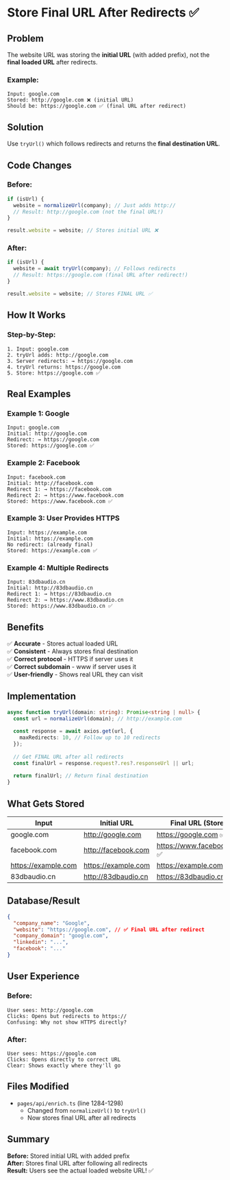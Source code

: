 # Store Final URL After Redirects ✅

## Problem
The website URL was storing the **initial URL** (with added prefix), not the **final loaded URL** after redirects.

### Example:
```
Input: google.com
Stored: http://google.com ❌ (initial URL)
Should be: https://google.com ✅ (final URL after redirect)
```

## Solution
Use `tryUrl()` which follows redirects and returns the **final destination URL**.

## Code Changes

### Before:
```typescript
if (isUrl) {
  website = normalizeUrl(company); // Just adds http://
  // Result: http://google.com (not the final URL!)
}

result.website = website; // Stores initial URL ❌
```

### After:
```typescript
if (isUrl) {
  website = await tryUrl(company); // Follows redirects
  // Result: https://google.com (final URL after redirect!)
}

result.website = website; // Stores FINAL URL ✅
```

## How It Works

### Step-by-Step:
```
1. Input: google.com
2. tryUrl adds: http://google.com
3. Server redirects: → https://google.com
4. tryUrl returns: https://google.com
5. Store: https://google.com ✅
```

## Real Examples

### Example 1: Google
```
Input: google.com
Initial: http://google.com
Redirect: → https://google.com
Stored: https://google.com ✅
```

### Example 2: Facebook
```
Input: facebook.com
Initial: http://facebook.com
Redirect 1: → https://facebook.com
Redirect 2: → https://www.facebook.com
Stored: https://www.facebook.com ✅
```

### Example 3: User Provides HTTPS
```
Input: https://example.com
Initial: https://example.com
No redirect: (already final)
Stored: https://example.com ✅
```

### Example 4: Multiple Redirects
```
Input: 83dbaudio.cn
Initial: http://83dbaudio.cn
Redirect 1: → https://83dbaudio.cn
Redirect 2: → https://www.83dbaudio.cn
Stored: https://www.83dbaudio.cn ✅
```

## Benefits

✅ **Accurate** - Stores actual loaded URL  
✅ **Consistent** - Always stores final destination  
✅ **Correct protocol** - HTTPS if server uses it  
✅ **Correct subdomain** - www if server uses it  
✅ **User-friendly** - Shows real URL they can visit  

## Implementation

```typescript
async function tryUrl(domain: string): Promise<string | null> {
  const url = normalizeUrl(domain); // http://example.com
  
  const response = await axios.get(url, {
    maxRedirects: 10, // Follow up to 10 redirects
  });
  
  // Get FINAL URL after all redirects
  const finalUrl = response.request?.res?.responseUrl || url;
  
  return finalUrl; // Return final destination
}
```

## What Gets Stored

| Input | Initial URL | Final URL (Stored) |
|-------|-------------|-------------------|
| google.com | http://google.com | https://google.com ✅ |
| facebook.com | http://facebook.com | https://www.facebook.com ✅ |
| https://example.com | https://example.com | https://example.com ✅ |
| 83dbaudio.cn | http://83dbaudio.cn | https://83dbaudio.cn ✅ |

## Database/Result

```json
{
  "company_name": "Google",
  "website": "https://google.com", // ✅ Final URL after redirect
  "company_domain": "google.com",
  "linkedin": "...",
  "facebook": "..."
}
```

## User Experience

### Before:
```
User sees: http://google.com
Clicks: Opens but redirects to https://
Confusing: Why not show HTTPS directly?
```

### After:
```
User sees: https://google.com
Clicks: Opens directly to correct URL
Clear: Shows exactly where they'll go
```

## Files Modified

- `pages/api/enrich.ts` (line 1284-1298)
  - Changed from `normalizeUrl()` to `tryUrl()`
  - Now stores final URL after all redirects

## Summary

**Before:** Stored initial URL with added prefix  
**After:** Stores final URL after following all redirects  
**Result:** Users see the actual loaded website URL! ✅

